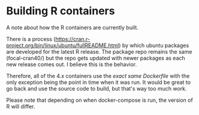# Building R containers
A note about how the R containers are currently built.

There is a process (https://cran.r-project.org/bin/linux/ubuntu/fullREADME.html) by which ubuntu packages are developed for the latest R release. The package repo remains the same (focal-cran40/) but the repo gets updated with newer packages as each new release comes out. I believe this is the behavior.

Therefore, all of the 4.x containers use the *exact same Dockerfile* with the only exception being the point in time when it was run. It would be great to go back and use the source code to build, but that's way too much work.

Please note that depending on when docker-compose is run, the version of R will differ. 